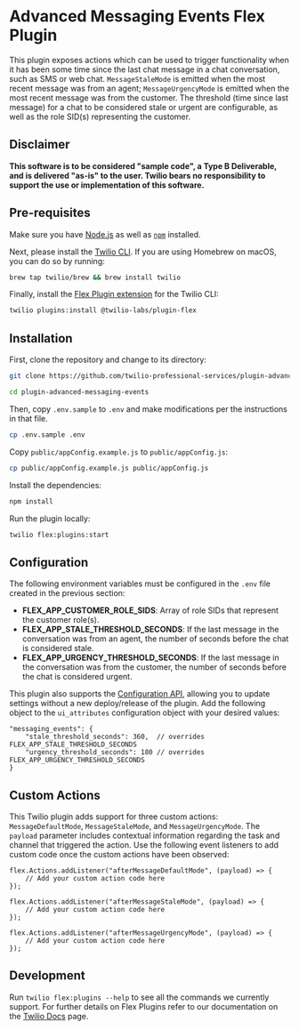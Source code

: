 # Advanced Messaging Events Flex Plugin

This plugin exposes actions which can be used to trigger functionality when it has been some time since the last chat message in a chat conversation, such as SMS or web chat. `MessageStaleMode` is emitted when the most recent message was from an agent; `MessageUrgencyMode` is emitted when the most recent message was from the customer. The threshold (time since last message) for a chat to be considered stale or urgent are configurable, as well as the role SID(s) representing the customer.

## Disclaimer

**This software is to be considered "sample code", a Type B Deliverable, and is delivered "as-is" to the user. Twilio bears no responsibility to support the use or implementation of this software.**

## Pre-requisites

Make sure you have [Node.js](https://nodejs.org) as well as [`npm`](https://npmjs.com) installed.

Next, please install the [Twilio CLI](https://www.twilio.com/docs/twilio-cli/quickstart). If you are using Homebrew on macOS, you can do so by running:

```bash
brew tap twilio/brew && brew install twilio
```

Finally, install the [Flex Plugin extension](https://www.twilio.com/docs/flex/developer/plugins/cli/install) for the Twilio CLI:

```bash
twilio plugins:install @twilio-labs/plugin-flex
```

## Installation

First, clone the repository and change to its directory:

```bash
git clone https://github.com/twilio-professional-services/plugin-advanced-messaging-events.git

cd plugin-advanced-messaging-events
```

Then, copy `.env.sample` to `.env` and make modifications per the instructions in that file.

```bash
cp .env.sample .env
```

Copy `public/appConfig.example.js` to `public/appConfig.js`:

```bash
cp public/appConfig.example.js public/appConfig.js
```

Install the dependencies:

```bash
npm install
```

Run the plugin locally:

```bash
twilio flex:plugins:start
```

## Configuration

The following environment variables must be configured in the `.env` file created in the previous section:

- **FLEX_APP_CUSTOMER_ROLE_SIDS**: Array of role SIDs that represent the customer role(s).
- **FLEX_APP_STALE_THRESHOLD_SECONDS**: If the last message in the conversation was from an agent, the number of seconds before the chat is considered stale.
- **FLEX_APP_URGENCY_THRESHOLD_SECONDS**: If the last message in the conversation was from the customer, the number of seconds before the chat is considered urgent.

This plugin also supports the [Configuration API](https://www.twilio.com/docs/flex/developer/ui/configuration), allowing you to update settings without a new deploy/release of the plugin. Add the following object to the `ui_attributes` configuration object with your desired values:

```
"messaging_events": {
    "stale_threshold_seconds": 360,  // overrides FLEX_APP_STALE_THRESHOLD_SECONDS
    "urgency_threshold_seconds": 180 // overrides FLEX_APP_URGENCY_THRESHOLD_SECONDS
}
```

## Custom Actions

This Twilio plugin adds support for three custom actions: `MessageDefaultMode`, `MessageStaleMode`, and `MessageUrgencyMode`. The `payload` parameter includes contextual information regarding the task and channel that triggered the action. Use the following event listeners to add custom code once the custom actions have been observed:

```
flex.Actions.addListener("afterMessageDefaultMode", (payload) => {
    // Add your custom action code here
});

flex.Actions.addListener("afterMessageStaleMode", (payload) => {
    // Add your custom action code here
});

flex.Actions.addListener("afterMessageUrgencyMode", (payload) => {
    // Add your custom action code here
});
```

## Development

Run `twilio flex:plugins --help` to see all the commands we currently support. For further details on Flex Plugins refer to our documentation on the [Twilio Docs](https://www.twilio.com/docs/flex/developer/plugins/cli) page.
